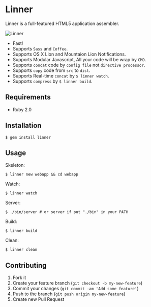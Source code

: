 # Linner

Linner is a full-featured HTML5 application assembler.

![Linner](http://d.pr/i/bWPA+)

* Fast!
* Supports `Sass` and `Coffee`.
* Supports OS X Lion and Mountaion Lion Notifications.
* Supports Modular Javascript, All your code will be wrap by `CMD`.
* Supports `concat` code by `config file` not `directive processor`.
* Supports `copy` code from `src` to `dist`.
* Supports Real-time `concat` by `$ linner watch`.
* Supports `compress` by `$ linner build`.

## Requirements

* Ruby 2.0

## Installation

    $ gem install linner

## Usage

Skeleton:

    $ linner new webapp && cd webapp

Watch:

    $ linner watch

Server:

    $ ./bin/server # or server if put "./bin" in your PATH

Build:

    $ linner build

Clean:

    $ linner clean

## Contributing

1. Fork it
2. Create your feature branch (`git checkout -b my-new-feature`)
3. Commit your changes (`git commit -am 'Add some feature'`)
4. Push to the branch (`git push origin my-new-feature`)
5. Create new Pull Request
